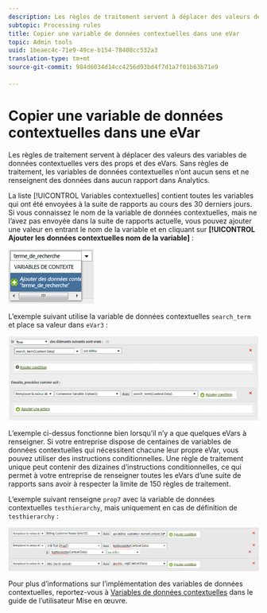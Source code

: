 ```yaml
---
description: Les règles de traitement servent à déplacer des valeurs des variables Données contextuelles vers des props et des eVars.
subtopic: Processing rules
title: Copier une variable de données contextuelles dans une eVar
topic: Admin tools
uuid: 1beaec4c-71e9-49ce-b154-78408cc532a3
translation-type: tm+mt
source-git-commit: 984d6034d14cc4256d93bd4f7d1a7f01b63b71e9

---
```



# Copier une variable de données contextuelles dans une eVar

Les règles de traitement servent à déplacer des valeurs des variables de données contextuelles vers des props et des eVars. Sans règles de traitement, les variables de données contextuelles n’ont aucun sens et ne renseignent des données dans aucun rapport dans Analytics.

La liste [!UICONTROL Variables contextuelles] contient toutes les variables qui ont été envoyées à la suite de rapports au cours des 30 derniers jours. Si vous connaissez le nom de la variable de données contextuelles, mais ne l’avez pas envoyée dans la suite de rapports actuelle, vous pouvez ajouter une valeur en entrant le nom de la variable et en cliquant sur **[!UICONTROL Ajouter les données contextuelles nom de la variable]** :

![Ajouter](assets/add-context-variable.png)

L’exemple suivant utilise la variable de données contextuelles `search_term` et place sa valeur dans `eVar3` :

![Définir](assets/set-context-data.png)

L’exemple ci-dessus fonctionne bien lorsqu’il n’y a que quelques eVars à renseigner. Si votre entreprise dispose de centaines de variables de données contextuelles qui nécessitent chacune leur propre eVar, vous pouvez utiliser des instructions conditionnelles. Une règle de traitement unique peut contenir des dizaines d’instructions conditionnelles, ce qui permet à votre entreprise de renseigner toutes les eVars d’une suite de rapports sans avoir à respecter la limite de 150 règles de traitement.

L’exemple suivant renseigne `prop7` avec la variable de données contextuelles `testhierarchy`, mais uniquement en cas de définition de `testhierarchy` :

![Conditionnel](assets/add-conditional.png)

Pour plus d’informations sur l’implémentation des variables de données contextuelles, reportez-vous à [Variables de données contextuelles](/help/implement/vars/page-vars/contextdata.md) dans le guide de l’utilisateur Mise en œuvre.
